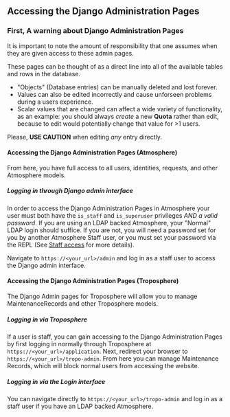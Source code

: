 ## Accessing the Django Administration Pages

### First, A warning about Django Administration Pages

It is important to note the amount of responsibility that one assumes when they are given access to these admin pages.

These pages can be thought of as a direct line into all of the available tables and rows in the database.

- "Objects" (Database entries) can be manually deleted and lost forever.
- Values can also be edited incorrectly and cause unforseen problems during a users experience.
- Scalar values that are changed can affect a wide variety of functionality, as an example:
  you should always *create* a new **Quota** rather than edit, because to edit would potentially change that value for >1 users.

Please, **USE CAUTION** when editing *any* entry directly.

#### Accessing the Django Administration Pages (Atmosphere)
From here, you have full access to all users, identities, requests, and other Atmosphere models.

##### Logging in through Django admin interface
In order to access the Django Administration Pages in Atmosphere your user must both have the `is_staff` and `is_superuser` privileges *AND a valid password*.
If you are using an LDAP backed Atmosphere, your "Normal" LDAP login should suffice.
If you are not, you will need a password set for you by another Atmosphere Staff user, or you must set your password via the REPL (See [Staff access](./00_staff_access.md) for more details).

Navigate to `https://<your_url>/admin` and log in as a staff user to access the Django admin interface.

#### Accessing the Django Administration Pages (Troposphere)
The Django Admin pages for Troposphere will allow you to manage MaintenanceRecords and other Troposphere models.

##### Logging in via Troposphere
If a user is staff, you can gain accessing to the Django Administration Pages by first logging in normally through Troposphere at `https://<your_url>/application`.
Next, redirect your browser to `https://<your_url>/tropo-admin`. From here you can manage Maintenance Records, which will block normal users from accessing the website.

##### Logging in via the Login interface
You can navigate directly to `https://<your_url>/tropo-admin` and log in as a staff user if you have an LDAP backed Atmosphere.
